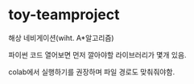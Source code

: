 # toy-teamproject

해상 네비게이션(wiht. A*알고리즘)

파이썬 코드 열어보면 먼저 깔아야할 라이브러리가 몇개 있음.

colab에서 실행하기를 권장하며 파일 경로도 맞춰줘야함.
